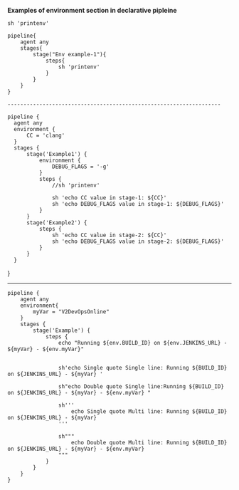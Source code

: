 **Examples of environment section in declarative pipleine**

  
    sh 'printenv'
    
    pipeline{
        agent any
        stages{
            stage("Env example-1"){
                steps{
                    sh 'printenv'
                }
            }
        }
    }
    
    -------------------------------------------------------------------
    
    pipeline {
      agent any
      environment { 
          CC = 'clang'
      }
      stages {
          stage('Example1') {
              environment { 
                  DEBUG_FLAGS = '-g'
              }
              steps {
                  //sh 'printenv'

                  sh 'echo CC value in stage-1: ${CC}'
                  sh 'echo DEBUG_FLAGS value in stage-1: ${DEBUG_FLAGS}'
              }
          }
          stage('Example2') {
              steps {
                  sh 'echo CC value in stage-2: ${CC}'
                  sh 'echo DEBUG_FLAGS value in stage-2: ${DEBUG_FLAGS}'
              }
          }
      }
  }

-------------------------------------------

    pipeline {
        agent any
        environment{
            myVar = "V2DevOpsOnline"
        }
        stages {
            stage('Example') {
                steps {
                    echo "Running ${env.BUILD_ID} on ${env.JENKINS_URL} - ${myVar} - ${env.myVar}"


                    sh'echo Single quote Single line: Running ${BUILD_ID} on ${JENKINS_URL} - ${myVar} '

                    sh"echo Double quote Single line:Running ${BUILD_ID} on ${JENKINS_URL} - ${myVar} - ${env.myVar} "

                    sh'''
                        echo Single quote Multi line: Running ${BUILD_ID} on ${JENKINS_URL} - ${myVar}
                    '''

                    sh"""
                        echo Double quote Multi line: Running ${BUILD_ID} on ${JENKINS_URL} - ${myVar} - ${env.myVar} 
                    """
                }
            }
        }
    }
